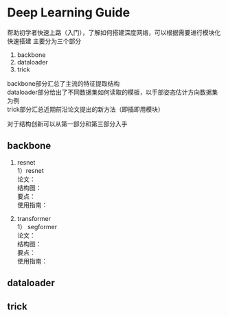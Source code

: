 # Deep Learning Guide

帮助初学者快速上路（入门），了解如何搭建深度网络，可以根据需要进行模块化快速搭建
主要分为三个部分
1. backbone
2. dataloader
3. trick

backbone部分汇总了主流的特征提取结构  
dataloader部分给出了不同数据集如何读取的模板，以手部姿态估计方向数据集为例  
trick部分汇总近期前沿论文提出的新方法（即插即用模块）
  
对于结构创新可以从第一部分和第三部分入手

## backbone

1. resnet  
1）resnet  
论文：  
结构图：  
要点：  
使用指南：

2. transformer  
1） segformer   
论文：  
结构图：  
要点：  
使用指南：

## dataloader


## trick